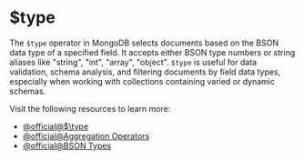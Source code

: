 # $type

The `$type` operator in MongoDB selects documents based on the BSON data type of a specified field. It accepts either BSON type numbers or string aliases like "string", "int", "array", "object". `$type` is useful for data validation, schema analysis, and filtering documents by field data types, especially when working with collections containing varied or dynamic schemas.

Visit the following resources to learn more:

- [@official@$\type](https://www.mongodb.com/docs/manual/reference/operator/query/type/)
- [@official@Aggregation Operators](https://www.mongodb.com/docs/manual/reference/operator/aggregation/)
- [@official@BSON Types](https://www.mongodb.com/docs/manual/reference/bson-types/)